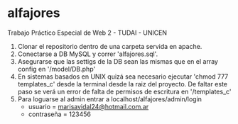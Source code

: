 # alfajores
Trabajo Práctico Especial de Web 2 - TUDAI - UNICEN

1. Clonar el repositorio dentro de una carpeta servida en apache.
2. Conectarse a DB MySQL y correr 'alfajores.sql'.
3. Asegurarse que las settigs de la DB sean las mismas que en el array config en '/model/DB.php'
4. En sistemas basados en UNIX quizá sea necesario ejecutar 'chmod 777 templates_c' desde la terminal desde la raiz del proyecto. De faltar este paso se verá un error de falta de permisos de escritura en '/templates_c'
5. Para loguarse al admin entrar a localhost/alfajores/admin/login
    * usuario = marisavidal24@hotmail.com.ar
    * contraseña = 123456
